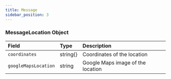```yaml
---
title: Message
sidebar_position: 3
---
```


### MessageLocation Object

| Field                | Type     | Description                       |
| :------------------- | :------- | :-------------------------------- |
| `coordinates`        | string{} | Coordinates of the location       |
| `googleMapsLocation` | string   | Google Maps image of the location |
